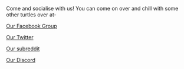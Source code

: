 Come and socialise with us! You can come on over and chill with some other turtles over at-

[Our Facebook Group](facebook.turtlecoin.lol)

[Our Twitter](twitter.turtlecoin.lol)

[Our subreddit](reddit.turtlecoin.lol)

[Our Discord](discord.turtlecoin.lol)
